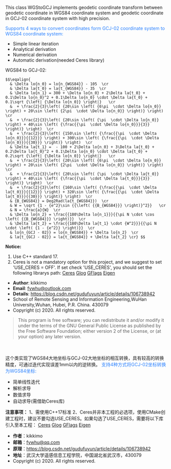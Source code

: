 ﻿This class WGStoGCJ implements geodetic coordinate transform between geodetic coordinate in WGS84 coordinate system and geodetic coordinate in GCJ-02 coordinate system with high precision.

<font color = "#2A80ff">Supports 4 ways to convert coordinates form GCJ-02 coordinate system to WGS84 coordinate system:</font>
- Simple linear iteration
- Analytical derivation
- Numerical derivation
- Automatic derivation(needed Ceres library)

WGS84 to GCJ-02:
```
$$\eqalign{
  & \Delta lo{n_0} = lo{n_{WGS84}} - 105  \cr 
  & \Delta la{t_0} = la{t_{WGS84}} - 35  \cr 
  & \Delta lo{n_1} = 300 + \Delta lo{n_0} + 2\Delta la{t_0} + 0.1\Delta lo{n_0}^2 + 0.1\Delta lo{n_0} \cdot \Delta la{t_0} + 0.1\sqrt {\left| {\Delta lo{n_0}} \right|}   \cr 
  &  + \frac{2}{3}\left( {20\sin \left( {6\pi  \cdot \Delta lo{n_0}} \right) + 20\sin \left( {2\pi  \cdot \Delta lo{n_0}} \right)} \right)  \cr 
  &  + \frac{2}{3}\left( {20\sin \left( {\pi  \cdot \Delta lo{n_0}} \right) + 40\sin \left( {\frac{{\pi  \cdot \Delta lo{n_0}}}{3}} \right)} \right)  \cr 
  &  + \frac{2}{3}\left( {150\sin \left( {\frac{{\pi  \cdot \Delta lo{n_0}}}{{12}}} \right) + 300\sin \left( {\frac{{\pi  \cdot \Delta lo{n_0}}}{{30}}} \right)} \right)  \cr 
  & \Delta la{t_1} =  - 100 + 2\Delta lo{n_0} + 3\Delta la{t_0} + 0.2\Delta la{t_0}^2 + 0.1\Delta lo{n_0} \cdot \Delta la{t_0} + 0.2\sqrt {\left| {\Delta lo{n_0}} \right|}   \cr 
  &  + \frac{2}{3}\left( {20\sin \left( {6\pi  \cdot \Delta lo{n_0}} \right) + 20\sin \left( {2\pi  \cdot \Delta lo{n_0}} \right)} \right)  \cr 
  &  + \frac{2}{3}\left( {20\sin \left( {\pi  \cdot \Delta la{t_0}} \right) + 40\sin \left( {\frac{{\pi  \cdot \Delta la{t_0}}}{3}} \right)} \right)  \cr 
  &  + \frac{2}{3}\left( {160\sin \left( {\frac{{\pi  \cdot \Delta la{t_0}}}{{12}}} \right) + 320\sin \left( {\frac{{\pi  \cdot \Delta la{t_0}}}{{30}}} \right)} \right)  \cr 
  & {B_{WGS84}} = Deg2Rad(la{t_{WGS84}})  \cr 
  & W = \sqrt {1 - {e^2}\sin {{\left( {{B_{WGS84}}} \right)}^2}}   \cr 
  & N = \frac{a}{W}  \cr 
  & \Delta lo{n_2} = \frac{{180\Delta lo{n_1}}}{{\pi N \cdot \cos \left( {{B_{WGS84}}} \right)}}  \cr 
  & \Delta la{t_2} = \frac{{180\Delta la{t_1} \cdot {W^2}}}{{\pi N \cdot \left( {1 - {e^2}} \right)}}  \cr 
  & lo{n_{GCJ - 02}} = lo{n_{WGS84}} + \Delta lo{n_2}  \cr 
  & la{t_{GCJ - 02}} = la{t_{WGS84}} + \Delta la{t_2} \cr} $$
```

**Notice:**
1. Use C++ standard 17.
2. Ceres is not a mandatory option for this project, and we suggest to set 'USE_CERES = OFF'. If set check 'USE_CERES', you should set the following librarys path:
[Ceres](https://github.com/ceres-solver/ceres-solver "Ceres")  [Glog](https://github.com/google/glog "Glog") [GFlags](https://github.com/gflags/gflags "GFlags") [Eigen](http://eigen.tuxfamily.org/index.php?title=Main_Page "Eigen")

- **Author**: kikkimo
- **Email**: [fywhu@outlook.com](fywhu@outlook.com "fywhu@outlook.com")
- **Details**: https://blog.csdn.net/gudufuyun/article/details/106738942
- School of Remote Sensing  and Information Engineering,WuHan University,Wuhan, Hubei, P.R. China. 430079
- Copyright (c) 2020.  All rights reserved.

> This program is free software; you can redistribute it and/or modify it under the terms of the GNU General Public License as published by the Free Software Foundation; either version 2 of the License, or (at your option) any later version.


<br><br>
这个类实现了WGS84大地坐标与GCJ-02大地坐标的相互转换，具有较高的转换精度，可通过迭代实现误差1mm以内的逆转换。
<font color = "#2A80ff">支持4种方式将GCJ-02坐标转换为WGS84坐标:</font>
- 简单线性迭代
- 解析求导
- 数值求导
- 自动求导(需借助Ceres库)


**注意事项：**
1、需使用C++17标准
2、Ceres并非本工程的必选项，使用CMake创建工程时，建议不要勾选USE_CERES。如果勾选了USE_CERES，需要将以下库引入至本工程：
[Ceres](https://github.com/ceres-solver/ceres-solver "Ceres")  [Glog](https://github.com/google/glog "Glog") [GFlags](https://github.com/gflags/gflags "GFlags") [Eigen](http://eigen.tuxfamily.org/index.php?title=Main_Page "Eigen")

- **作者**：kikkimo
- **邮箱**：[fywhu@qq.com](fywhu@outlook.com "fywhu@qq.com")
- **原理**：https://blog.csdn.net/gudufuyun/article/details/106738942
- **地址**：武汉大学遥感信息工程学院，中国湖北省武汉市，430079
- Copyright (c) 2020.  All rights reserved.
